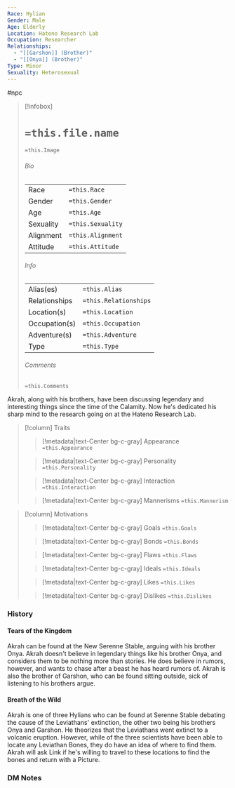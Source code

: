 ```yaml
---
Race: Hylian
Gender: Male
Age: Elderly
Location: Hateno Research Lab
Occupation: Researcher
Relationships:
  - "[[Garshon]] (Brother)"
  - "[[Onya]] (Brother)"
Type: Minor
Sexuality: Heterosexual
---
```

#npc 

> [!infobox]
> # `=this.file.name`
> `=this.Image`
> ###### Bio
> |  |  |
> | ---- | ---- |
> | Race | `=this.Race` |
> | Gender | `=this.Gender` |
> | Age | `=this.Age` |
> | Sexuality | `=this.Sexuality` |
> | Alignment | `=this.Alignment` |
> | Attitude | `=this.Attitude` |
> ###### Info
> |  |  |
> | ---- | ---- |
> | Alias(es) | `=this.Alias` |
> | Relationships | `=this.Relationships` |
> | Location(s) | `=this.Location` |
> | Occupation(s) | `=this.Occupation` |
> | Adventure(s) | `=this.Adventure` |
> | Type | `=this.Type` |
> ###### Comments
> `=this.Comments`


Akrah, along with his brothers, have been discussing legendary and interesting things since the time of the Calamity. Now he's dedicated his sharp mind to the research going on at the Hateno Research Lab.


> [!column] Traits
>> [!metadata|text-Center bg-c-gray] Appearance
>> `=this.Appearance`
>
>> [!metadata|text-Center bg-c-gray] Personality
>> `=this.Personality`
>
>> [!metadata|text-Center bg-c-gray] Interaction
>> `=this.Interaction`
>
>> [!metadata|text-Center bg-c-gray] Mannerisms
>> `=this.Mannerism`
>

> [!column] Motivations
>> [!metadata|text-Center bg-c-gray] Goals
>> `=this.Goals`
>
>> [!metadata|text-Center bg-c-gray] Bonds
>> `=this.Bonds`
>
>> [!metadata|text-Center bg-c-gray] Flaws
>> `=this.Flaws`
>
>> [!metadata|text-Center bg-c-gray] Ideals
>> `=this.Ideals`
>
>> [!metadata|text-Center bg-c-gray] Likes
>> `=this.Likes`
>
>> [!metadata|text-Center bg-c-gray] Dislikes
>> `=this.Dislikes`
>

### History

#### Tears of the Kingdom

Akrah can be found at the New Serenne Stable, arguing with his brother Onya. Akrah doesn't believe in legendary things like his brother Onya, and considers them to be nothing more than stories. He does believe in rumors, however, and wants to chase after a beast he has heard rumors of. Akrah is also the brother of Garshon, who can be found sitting outside, sick of listening to his brothers argue.

#### Breath of the Wild

Akrah is one of three Hylians who can be found at Serenne Stable debating the cause of the Leviathans' extinction, the other two being his brothers Onya and Garshon. He theorizes that the Leviathans went extinct to a volcanic eruption. However, while of the three scientists have been able to locate any Leviathan Bones, they do have an idea of where to find them. Akrah will ask Link if he's willing to travel to these locations to find the bones and return with a Picture.

### DM Notes


